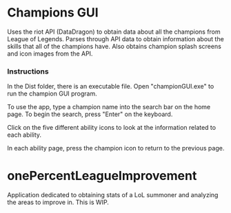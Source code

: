 # Champions GUI
Uses the riot API (DataDragon) to obtain data about all the champions from League of Legends. 
Parses through API data to obtain information about the skills that all of the champions have. Also obtains champion splash screens and icon images from the API. 

### Instructions
In the Dist folder, there is an executable file. Open "championGUI.exe" to run the champion GUI program. 

To use the app, type a champion name into the search bar on the home page. To begin the search, press "Enter" on the keyboard. 


Click on the five different ability icons to look at the information related to each ability.


In each ability page, press the champion icon to return to the previous page. 


# onePercentLeagueImprovement
Application dedicated to obtaining stats of a LoL summoner and analyzing the areas to improve in.
This is WIP.

